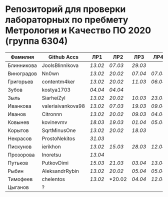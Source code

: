 # Репозиторий для проверки лабораторных по пребмету Метрология и Качество ПО 2020 (группа 6304)

| Фамилия    |   Github Accs    |  ЛР1  |  ЛР2  |  ЛР3  |  ЛР4  |  ЛР5  |  ЛР6  |
| ---------- | ---------------- | ----- | ----- | ----- | ----- | ----- | ----- |
| Блинникова | JoolsBlinnikova  |*13.02*|*07.03*|*29.03*|       |*25.03*|*13.04*|
| Виноградов | Nn0wn            |*13.02*|*20.02*|*07.04*|*07.04*|*07.04*|*07.04*|
| Григорьев  | contentm4ker     |*13.02*|*20.02*|*11.03*|*06.04*|*22.03*|*30.03*|
| Зубов      | kostya1703       |*04.04*|*04.04*|       |       |       |       |
| Зыль       | SiarheiZyl       |*13.02*|*20.02*|*10.03*|*23.03*|*26.03*|*30.03*|
| Иванкова   | valeriaivankova98|*13.02*|*07.03*|*19.03*|*09.04*|*21.03*|*04.04*|
| Иванов     | Citronnn         |*13.02*|*20.02*|*09.03*|*04.04*|*18.03*|*25*03*|
| Ковынев    | kovinevmv        |*18.03*|*19.03*|*01.04*|*05.04*|*01.04*|*01.04*|
| Корытов    | SqrtMinusOne     |*13.02*|*20.02*|*18.03*|       |*29.03*|*30.03*|
| Некрасов   | ProstoNekitos    |*31.03*|       |       |       |       |       |
| Пискунов   | ierikhon         |*13.02*|*15.03*|*28.03*|*12.04*|*28.03*|*05.04*|
| Прозорова  | Inoretsu         |*13.04*|       |       |       |       |       |
| Путьков    | PutkovDimi       |*15.03*|*21.03*|*03.04*|*13.04*|*03.04*|*03.04*|
| Рыбин      | AleksandrRybin   |*13.02*|*20.02*|*05.04*|*05.04*|*07.04*|*12.04*|
| Тимофеев   | chelentos        |*13.02*|*20.02 |*04.04*|*12.04*|       |       |
| Цыганов    |       ?          |       |       |       |       |       |       |
